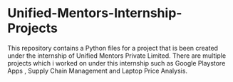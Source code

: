 # Unified-Mentors-Internship-Projects
This repository contains a Python files for a project that is been created under the internship of Unified Mentors Private Limited. There are multiple projects which i worked on under this internship such as Google Playstore Apps , Supply Chain Management and Laptop Price Analysis.
